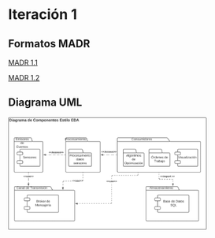 # Iteración 1

## Formatos MADR

[MADR 1.1](MADR_1_1.md)


[MADR 1.2](MADR_1_2.md)

## Diagrama UML
<img src="Diagrama_UML.png" width="80%" height="80%" />
